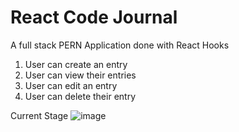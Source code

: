 # React Code Journal

A full stack PERN Application done with React Hooks
1. User can create an entry
2. User can view their entries
3. User can edit an entry
4. User can delete their entry

Current Stage
![image](https://user-images.githubusercontent.com/42393951/145327487-911ac565-24bd-4792-b19f-29603db9f2be.png)
